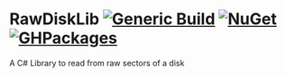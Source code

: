 RawDiskLib [![Generic Build](https://github.com/LordMike/RawDiskLib/actions/workflows/dotnet.yml/badge.svg)](https://github.com/LordMike/RawDiskLib/actions/workflows/dotnet.yml) [![NuGet](https://img.shields.io/nuget/v/RawDiskLib.svg)](https://www.nuget.org/packages/RawDiskLib) [![GHPackages](https://img.shields.io/badge/package-alpha-green)](https://github.com/LordMike/RawDiskLib/packages/692099)
==========

A C# Library to read from raw sectors of a disk
